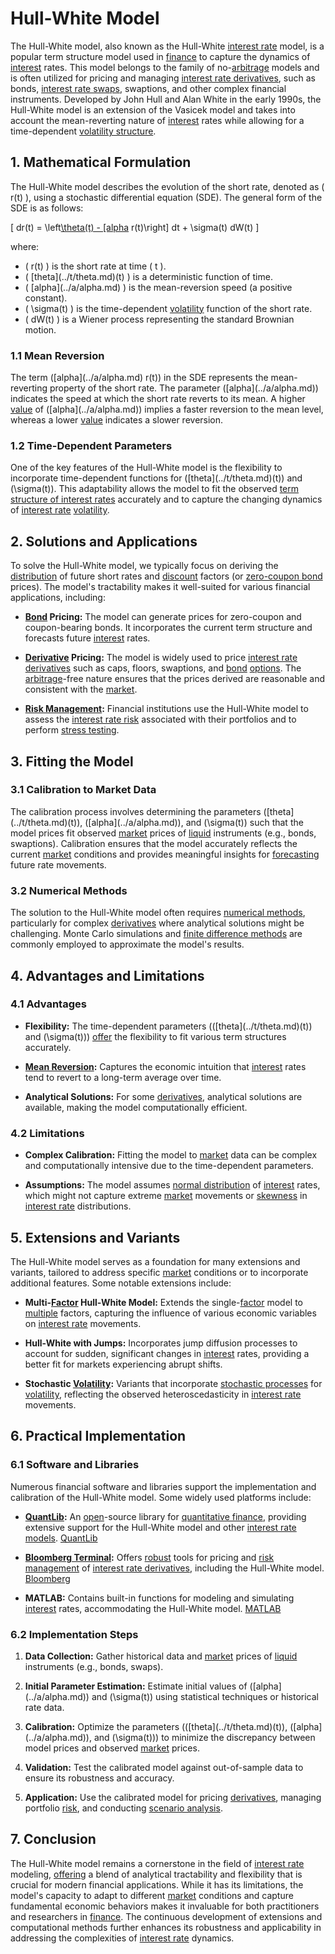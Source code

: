 # Hull-White Model

The Hull-White model, also known as the Hull-White [interest rate](../i/interest_rate.md) model, is a popular term structure model used in [finance](../f/finance.md) to capture the dynamics of [interest](../i/interest.md) rates. This model belongs to the family of no-[arbitrage](../a/arbitrage.md) models and is often utilized for pricing and managing [interest rate derivatives](../i/interest_rate_derivatives.md), such as bonds, [interest rate swaps](../i/interest_rate_swaps.md), swaptions, and other complex financial instruments. Developed by John Hull and Alan White in the early 1990s, the Hull-White model is an extension of the Vasicek model and takes into account the mean-reverting nature of [interest](../i/interest.md) rates while allowing for a time-dependent [volatility structure](../v/volatility_structure.md).

## 1. Mathematical Formulation

The Hull-White model describes the evolution of the short rate, denoted as \( r(t) \), using a stochastic differential equation (SDE). The general form of the SDE is as follows:

\[ dr(t) = \left[\theta(t) - \[alpha](../a/alpha.md) r(t)\right] dt + \sigma(t) dW(t) \]

where:

- \( r(t) \) is the short rate at time \( t \).
- \( \[theta](../t/theta.md)(t) \) is a deterministic function of time.
- \( \[alpha](../a/alpha.md) \) is the mean-reversion speed (a positive constant).
- \( \sigma(t) \) is the time-dependent [volatility](../v/volatility.md) function of the short rate.
- \( dW(t) \) is a Wiener process representing the standard Brownian motion.

### 1.1 Mean Reversion

The term \(\[alpha](../a/alpha.md) r(t)\) in the SDE represents the mean-reverting property of the short rate. The parameter \(\[alpha](../a/alpha.md)\) indicates the speed at which the short rate reverts to its mean. A higher [value](../v/value.md) of \(\[alpha](../a/alpha.md)\) implies a faster reversion to the mean level, whereas a lower [value](../v/value.md) indicates a slower reversion.

### 1.2 Time-Dependent Parameters

One of the key features of the Hull-White model is the flexibility to incorporate time-dependent functions for \(\[theta](../t/theta.md)(t)\) and \(\sigma(t)\). This adaptability allows the model to fit the observed [term structure of interest rates](../t/term_structure_of_interest_rates.md) accurately and to capture the changing dynamics of [interest rate](../i/interest_rate.md) [volatility](../v/volatility.md).

## 2. Solutions and Applications

To solve the Hull-White model, we typically focus on deriving the [distribution](../d/distribution.md) of future short rates and [discount](../d/discount.md) factors (or [zero-coupon bond](../z/zero-coupon_bond.md) prices). The model's tractability makes it well-suited for various financial applications, including:

- **[Bond](../b/bond.md) Pricing:** The model can generate prices for zero-coupon and coupon-bearing bonds. It incorporates the current term structure and forecasts future [interest](../i/interest.md) rates.
  
- **[Derivative](../d/derivative.md) Pricing:** The model is widely used to price [interest rate derivatives](../i/interest_rate_derivatives.md) such as caps, floors, swaptions, and [bond](../b/bond.md) [options](../o/options.md). The [arbitrage](../a/arbitrage.md)-free nature ensures that the prices derived are reasonable and consistent with the [market](../m/market.md).
  
- **[Risk Management](../r/risk_management.md):** Financial institutions use the Hull-White model to assess the [interest rate risk](../i/interest_rate_risk.md) associated with their portfolios and to perform [stress testing](../s/stress_testing.md).

## 3. Fitting the Model

### 3.1 Calibration to Market Data

The calibration process involves determining the parameters \(\[theta](../t/theta.md)(t)\), \(\[alpha](../a/alpha.md)\), and \(\sigma(t)\) such that the model prices fit observed [market](../m/market.md) prices of [liquid](../l/liquid.md) instruments (e.g., bonds, swaptions). Calibration ensures that the model accurately reflects the current [market](../m/market.md) conditions and provides meaningful insights for [forecasting](../f/forecasting.md) future rate movements.

### 3.2 Numerical Methods

The solution to the Hull-White model often requires [numerical methods](../n/numerical_methods_in_trading.md), particularly for complex [derivatives](../d/derivatives.md) where analytical solutions might be challenging. Monte Carlo simulations and [finite difference methods](../f/finite_difference_methods.md) are commonly employed to approximate the model's results.

## 4. Advantages and Limitations

### 4.1 Advantages

- **Flexibility:** The time-dependent parameters (\(\[theta](../t/theta.md)(t)\) and \(\sigma(t)\)) [offer](../o/offer.md) the flexibility to fit various term structures accurately.
  
- **[Mean Reversion](../m/mean_reversion.md):** Captures the economic intuition that [interest](../i/interest.md) rates tend to revert to a long-term average over time.
  
- **Analytical Solutions:** For some [derivatives](../d/derivatives.md), analytical solutions are available, making the model computationally efficient.

### 4.2 Limitations

- **Complex Calibration:** Fitting the model to [market](../m/market.md) data can be complex and computationally intensive due to the time-dependent parameters.
  
- **Assumptions:** The model assumes [normal distribution](../n/normal_distribution_in_trading.md) of [interest](../i/interest.md) rates, which might not capture extreme [market](../m/market.md) movements or [skewness](../s/skewness.md) in [interest rate](../i/interest_rate.md) distributions.

## 5. Extensions and Variants

The Hull-White model serves as a foundation for many extensions and variants, tailored to address specific [market](../m/market.md) conditions or to incorporate additional features. Some notable extensions include:

- **Multi-[Factor](../f/factor.md) Hull-White Model:** Extends the single-[factor](../f/factor.md) model to [multiple](../m/multiple.md) factors, capturing the influence of various economic variables on [interest rate](../i/interest_rate.md) movements.

- **Hull-White with Jumps:** Incorporates jump diffusion processes to account for sudden, significant changes in [interest](../i/interest.md) rates, providing a better fit for markets experiencing abrupt shifts.

- **Stochastic [Volatility](../v/volatility.md):** Variants that incorporate [stochastic processes](../s/stochastic_processes.md) for [volatility](../v/volatility.md), reflecting the observed heteroscedasticity in [interest rate](../i/interest_rate.md) movements.

## 6. Practical Implementation

### 6.1 Software and Libraries

Numerous financial software and libraries support the implementation and calibration of the Hull-White model. Some widely used platforms include:

- **[QuantLib](../q/quantlib.md):** An [open](../o/open.md)-source library for [quantitative finance](../q/quantitative_finance.md), providing extensive support for the Hull-White model and other [interest rate models](../i/interest_rate_models.md). [QuantLib](https://www.quantlib.org/)
  
- **[Bloomberg Terminal](../b/bloomberg_terminal.md):** Offers [robust](../r/robust.md) tools for pricing and [risk management](../r/risk_management.md) of [interest rate derivatives](../i/interest_rate_derivatives.md), including the Hull-White model. [Bloomberg](https://www.bloomberg.com/professional/solution/bloomberg-terminal/)

- **MATLAB:** Contains built-in functions for modeling and simulating [interest](../i/interest.md) rates, accommodating the Hull-White model. [MATLAB](https://www.mathworks.com/products/matlab.html)

### 6.2 Implementation Steps

1. **Data Collection:** Gather historical data and [market](../m/market.md) prices of [liquid](../l/liquid.md) instruments (e.g., bonds, swaps).
  
2. **Initial Parameter Estimation:** Estimate initial values of \(\[alpha](../a/alpha.md)\) and \(\sigma(t)\) using statistical techniques or historical rate data.
  
3. **Calibration:** Optimize the parameters (\(\[theta](../t/theta.md)(t)\), \(\[alpha](../a/alpha.md)\), and \(\sigma(t)\)) to minimize the discrepancy between model prices and observed [market](../m/market.md) prices.
  
4. **Validation:** Test the calibrated model against out-of-sample data to ensure its robustness and accuracy.

5. **Application:** Use the calibrated model for pricing [derivatives](../d/derivatives.md), managing portfolio [risk](../r/risk.md), and conducting [scenario analysis](../s/scenario_analysis.md).

## 7. Conclusion

The Hull-White model remains a cornerstone in the field of [interest rate](../i/interest_rate.md) modeling, [offering](../o/offering.md) a blend of analytical tractability and flexibility that is crucial for modern financial applications. While it has its limitations, the model's capacity to adapt to different [market](../m/market.md) conditions and capture fundamental economic behaviors makes it invaluable for both practitioners and researchers in [finance](../f/finance.md). The continuous development of extensions and computational methods further enhances its robustness and applicability in addressing the complexities of [interest rate](../i/interest_rate.md) dynamics.